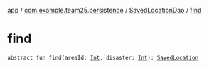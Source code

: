 [app](../../index.md) / [com.example.team25.persistence](../index.md) / [SavedLocationDao](index.md) / [find](./find.md)

# find

`abstract fun find(areaId: `[`Int`](https://kotlinlang.org/api/latest/jvm/stdlib/kotlin/-int/index.html)`, disaster: `[`Int`](https://kotlinlang.org/api/latest/jvm/stdlib/kotlin/-int/index.html)`): `[`SavedLocation`](../-saved-location/index.md)